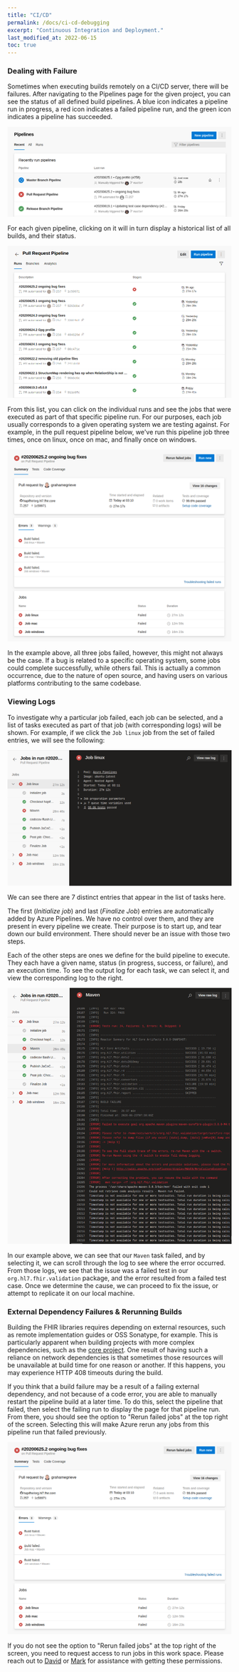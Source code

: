 ```yaml
---
title: "CI/CD"
permalink: /docs/ci-cd-debugging
excerpt: "Continuous Integration and Deployment."
last_modified_at: 2022-06-15
toc: true
---
```


### Dealing with Failure
Sometimes when executing builds remotely on a CI/CD server, there will be failures. After navigating to the Pipelines page for the given project, you can see the status of all defined build pipelines. A blue icon indicates a pipeline run in progress, a red icon indicates a failed pipeline run, and the green icon indicates a pipeline has succeeded.

![Image tool tip](/assets/images/ci/StatusIcons.png)

For each given pipeline, clicking on it will in turn display a historical list of all builds, and their status.

![Image tool tip](/assets/images/ci/HistoricalBuildsAndStatus.png)

From this list, you can click on the individual runs and see the jobs that were executed as part of that specific pipeline run. For our purposes, each job usually corresponds to a given operating system we are testing against. For example, in the pull request pipeline below, we've run this pipeline job three times, once on linux, once on mac, and finally once on windows.

![Image tool tip](/assets/images/ci/ExecutedJobs.png)

In the example above, all three jobs failed, however, this might not always be the case. If a bug is related to a specific operating system, some jobs could complete successfully, while others fail. This is actually a common occurrence, due to the nature of open source, and having users on various platforms contributing to the same codebase.

### Viewing Logs
To investigate why a particular job failed, each job can be selected, and a list of tasks executed as part of that job (with corresponding logs) will be shown. For example, if we click the `Job linux` job from the set of failed entries, we will see the following:

![Image tool tip](/assets/images/ci/JobOutline.png)

We can see there are 7 distinct entries that appear in the list of tasks here.

The first (_Initialize job_) and last (_Finalize Job_) entries are automatically added by Azure Pipelines. We have no control over them, and they are present in every pipeline we create. Their purpose is to start up, and tear down our build environment. There should never be an issue with those two steps.

Each of the other steps are ones we define for the build pipeline to execute. They each have a given name, status (in progress, success, or failure), and an execution time. To see the output log for each task, we can select it, and view the corresponding log to the right.

![Image tool tip](/assets/images/ci/OutputLogs.png)

In our example above, we can see that our `Maven` task failed, and by selecting it, we can scroll through the log to see where the error occurred. From those logs, we see that the issue was a failed test in our `org.hl7.fhir.validation` package, and the error resulted from a failed test case. Once we determine the cause, we can proceed to fix the issue, or attempt to replicate it on our local machine.

### External Dependency Failures & Rerunning Builds
Building the FHIR libraries requires depending on external resources, such as remote implementation guides or OSS Sonatype, for example. This is particularly apparent when building projects with more complex dependencies, such as the [core project](https://github.com/hapifhir/org.hl7.fhir.core). One result of having such a reliance on network dependencies is that sometimes those resources will be unavailable at build time for one reason or another. If this happens, you may experience HTTP 408 timeouts during the build.

If you think that a build failure may be a result of a failing external dependency, and not because of a code error, you are able to manually restart the pipeline build at a later time. To do this, select the pipeline that failed, then select the failing run to display the page for that pipeline run. From there, you should see the option to "Rerun failed jobs" at the top right of the screen. Selecting this will make Azure rerun any jobs from this pipeline run that failed previously.

![Image tool tip](/assets/images/ci/RerunFailedJobs.png)

If you do not see the option to "Rerun failed jobs" at the top right of the screen, you need to request access to run jobs in this work space. Please reach out to [David](https://github.com/dotasek) or [Mark](https://github.com/markiantorno) for assistance with getting these permissions.